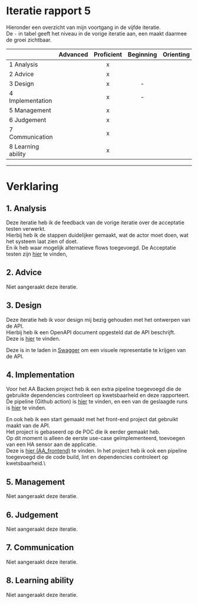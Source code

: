# Iteratie rapport 5

Hieronder een overzicht van mijn voortgang in de vijfde iteratie.\
De `-` in tabel geeft het niveau in de vorige iteratie aan, een maakt daarmee de groei zichtbaar.

|                    | Advanced | Proficient | Beginning | Orienting | Undefined |
|--------------------|:--------:|:----------:|:---------:|:---------:|:---------:|
| 1 Analysis         |          |     x      |           |           |           |
| 2 Advice           |          |     x      |           |           |           |
| 3 Design           |          |     x      |     -     |           |           |
| 4 Implementation   |          |     x      |     -     |           |           |
| 5 Management       |          |     x      |           |           |           |
| 6 Judgement        |          |     x      |           |           |           |
| 7 Communication    |          |     x      |           |           |           |
| 8 Learning ability |          |     x      |           |           |           |

---
# Verklaring

## 1. Analysis
Deze iteratie heb ik de feedback van de vorige iteratie over de acceptatie testen verwerkt.\
Hierbij heb ik de stappen duidelijker gemaakt, wat de actor moet doen, wat het systeem laat zien of doet.\
En ik heb waar mogelijk alternatieve flows toegevoegd.
De Acceptatie testen zijn [hier](https://github.com/S7HaMachineLearning/documentation/blob/main/S7HaMachineLearning/Documenten/1.%20Acceptatie%20tests.md) te vinden,

## 2. Advice
Niet aangeraakt deze iteratie.

## 3. Design
Deze iteratie heb ik voor design mij bezig gehouden met het ontwerpen van de API.\
Hierbij heb ik een OpenAPI document opgesteld dat de API beschrijft.\
Deze is [hier](https://github.com/S7HaMachineLearning/documentation/blob/main/S7HaMachineLearning/Onderzoeken/Bram/7.%20API%20doc.yaml) te vinden.

Deze is in te laden in [Swagger](https://editor.swagger.io/) om een visuele representatie te krijgen van de API.


## 4. Implementation

Voor het AA Backen project heb ik een extra pipeline toegevoegd die de gebruikte dependencies controleert op kwetsbaarheid en deze rapporteert.\
De pipeline (Github action) is [hier](https://github.com/S7HaMachineLearning/AA_backend/blob/main/.github/workflows/lint_test.yml) te vinden, en een van de geslaagde runs is [hier](https://github.com/S7HaMachineLearning/AA_backend/actions/runs/5014355533) te vinden.

En ook heb ik een start gemaakt met het front-end project dat gebruikt maakt van de API.\
Het project is gebaseerd op de POC die ik eerder gemaakt heb.\
Op dit moment is alleen de eerste use-case geïmplementeerd, toevoegen van een HA sensor aan de applicatie.\
Deze is [hier (AA_frontend)](https://github.com/S7HaMachineLearning/AA_frontend) te vinden.
In het project heb ik ook een pipeline toegevoegd die de code build, lint en dependencies controleert op kwetsbaarheid.\ 


## 5. Management
Niet aangeraakt deze iteratie.

## 6. Judgement
Niet aangeraakt deze iteratie.

## 7. Communication
Niet aangeraakt deze iteratie.

## 8. Learning ability
Niet aangeraakt deze iteratie.
